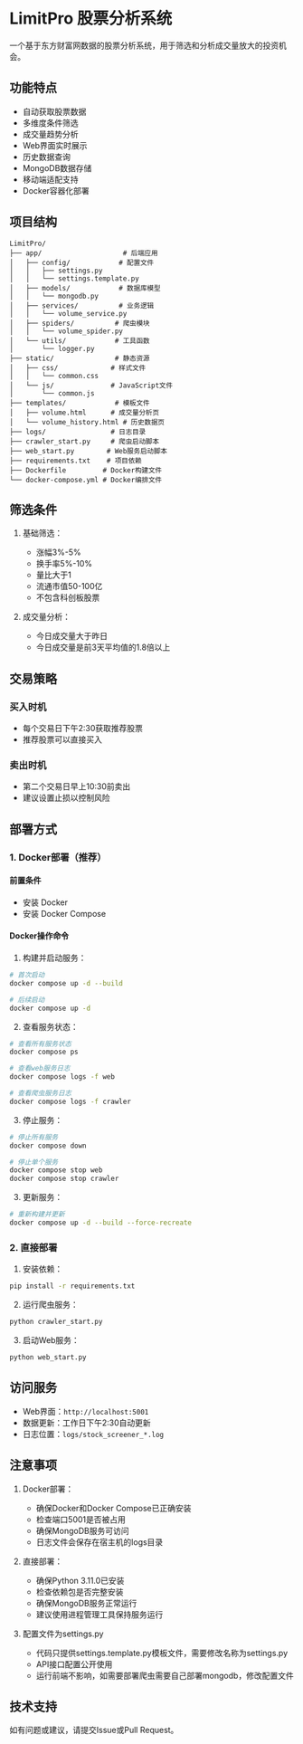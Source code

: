 # LimitPro 股票分析系统

一个基于东方财富网数据的股票分析系统，用于筛选和分析成交量放大的投资机会。

## 功能特点

- 自动获取股票数据
- 多维度条件筛选
- 成交量趋势分析
- Web界面实时展示
- 历史数据查询
- MongoDB数据存储
- 移动端适配支持
- Docker容器化部署

## 项目结构
```
LimitPro/
├── app/                    # 后端应用
│   ├── config/            # 配置文件
│   │   ├── settings.py
│   │   └── settings.template.py
│   ├── models/            # 数据库模型
│   │   └── mongodb.py
│   ├── services/          # 业务逻辑
│   │   └── volume_service.py
│   ├── spiders/          # 爬虫模块
│   │   └── volume_spider.py
│   └── utils/            # 工具函数
│       └── logger.py
├── static/               # 静态资源
│   ├── css/             # 样式文件
│   │   └── common.css
│   └── js/              # JavaScript文件
│       └── common.js
├── templates/            # 模板文件
│   ├── volume.html      # 成交量分析页
│   └── volume_history.html # 历史数据页
├── logs/                # 日志目录
├── crawler_start.py     # 爬虫启动脚本
├── web_start.py        # Web服务启动脚本
├── requirements.txt    # 项目依赖
├── Dockerfile         # Docker构建文件
└── docker-compose.yml # Docker编排文件
```

## 筛选条件

1. 基础筛选：
   - 涨幅3%-5%
   - 换手率5%-10%
   - 量比大于1
   - 流通市值50-100亿
   - 不包含科创板股票

2. 成交量分析：
   - 今日成交量大于昨日
   - 今日成交量是前3天平均值的1.8倍以上

## 交易策略

### 买入时机
- 每个交易日下午2:30获取推荐股票
- 推荐股票可以直接买入

### 卖出时机
- 第二个交易日早上10:30前卖出
- 建议设置止损以控制风险

## 部署方式

### 1. Docker部署（推荐）

#### 前置条件
- 安装 Docker
- 安装 Docker Compose

#### Docker操作命令

1. 构建并启动服务：
```bash
# 首次启动
docker compose up -d --build

# 后续启动
docker compose up -d
```

2. 查看服务状态：
```bash
# 查看所有服务状态
docker compose ps

# 查看web服务日志
docker compose logs -f web

# 查看爬虫服务日志
docker compose logs -f crawler
```

3. 停止服务：
```bash
# 停止所有服务
docker compose down

# 停止单个服务
docker compose stop web
docker compose stop crawler
```

3. 更新服务：
```bash
# 重新构建并更新
docker compose up -d --build --force-recreate
```

### 2. 直接部署

1. 安装依赖：
```bash
pip install -r requirements.txt
```

2. 运行爬虫服务：
```bash
python crawler_start.py
```

3. 启动Web服务：
```bash
python web_start.py
```

## 访问服务

- Web界面：`http://localhost:5001`
- 数据更新：工作日下午2:30自动更新
- 日志位置：`logs/stock_screener_*.log`

## 注意事项

1. Docker部署：
   - 确保Docker和Docker Compose已正确安装
   - 检查端口5001是否被占用
   - 确保MongoDB服务可访问
   - 日志文件会保存在宿主机的logs目录

2. 直接部署：
   - 确保Python 3.11.0已安装
   - 检查依赖包是否完整安装
   - 确保MongoDB服务正常运行
   - 建议使用进程管理工具保持服务运行

3. 配置文件为settings.py
   - 代码只提供settings.template.py模板文件，需要修改名称为settings.py
   - API接口配置公开使用
   - 运行前端不影响，如需要部署爬虫需要自己部署mongodb，修改配置文件

## 技术支持

如有问题或建议，请提交Issue或Pull Request。

